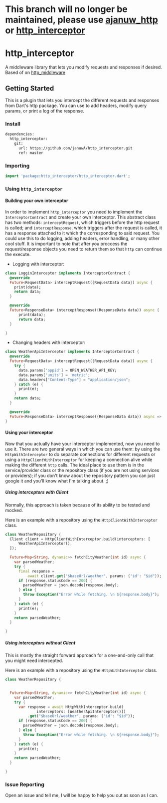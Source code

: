 # This branch will no longer be maintained, please use [ajanuw_http](https://pub.dev/packages/ajanuw_http) or [http_interceptor](https://pub.dev/packages/http_interceptor)

# http_interceptor

A middleware library that lets you modify requests and responses if desired. Based of on [http_middleware](https://github.com/TEDConsulting/http_middleware)

## Getting Started

This is a plugin that lets you intercept the different requests and responses from Dart's http package. You can use to add headers, modify query params, or print a log of the response.

### Install

```sh
dependencies:
  http_interceptor:
    git:
      url: https://github.com/januwA/http_interceptor.git
      ref: master
```

### Importing

```dart
import 'package:http_interceptor/http_interceptor.dart';
```

### Using `http_interceptor`

#### Building your own interceptor

In order to implement `http_interceptor` you need to implement the `InterceptorContract` and create your own interceptor. This abstract class has two methods: `interceptRequest`, which triggers before the http request is called; and `interceptResponse`, which triggers after the request is called, it has a response attached to it which the corresponding to said request. You could use this to do logging, adding headers, error handling, or many other cool stuff. It is important to note that after you proccess the request/response objects you need to return them so that `http` can continue the execute.

- Logging with interceptor:

```dart
class LogginInterceptor implements InterceptorContract {
  @override
  Future<RequestData> interceptRequest({RequestData data}) async {
    print(data);
    return data;
  }

  @override
  Future<ResponseData> interceptResponse({ResponseData data}) async {
      print(data);
      return data;
  }

}
```

- Changing headers with interceptor:

```dart
class WeatherApiInterceptor implements InterceptorContract {
  @override
  Future<RequestData> interceptRequest({RequestData data}) async {
    try {
      data.params['appid'] = OPEN_WEATHER_API_KEY;
      data.params['units'] = 'metric';
      data.headers["Content-Type"] = "application/json";
    } catch (e) {
      print(e);
    }
    return data;
  }

  @override
  Future<ResponseData> interceptResponse({ResponseData data}) async => data;
}
```

#### Using your interceptor

Now that you actually have your interceptor implemented, now you need to use it. There are two general ways in which you can use them: by using the `HttpWithInterceptor` to do separate connections for different requests or using a `HttpClientWithInterceptor` for keeping a connection alive while making the different `http` calls. The ideal place to use them is in the service/provider class or the repository class (if you are not using services or providers); if you don't know about the repository pattern you can just google it and you'll know what I'm talking about. ;)

##### Using interceptors with Client

Normally, this approach is taken because of its ability to be tested and mocked.

Here is an example with a repository using the `HttpClientWithInterceptor` class.

```dart
class WeatherRepository {
  Client client = HttpClientWithInterceptor.build(interceptors: [
      WeatherApiInterceptor(),
  ]);

  Future<Map<String, dynamic>> fetchCityWeather(int id) async {
    var parsedWeather;
    try {
      final response =
          await client.get("$baseUrl/weather", params: {'id': "$id"});
      if (response.statusCode == 200) {
        parsedWeather = json.decode(response.body);
      } else {
        throw Exception("Error while fetching. \n ${response.body}");
      }
    } catch (e) {
      print(e);
    }
    return parsedWeather;
  }

}
```

##### Using interceptors without Client

This is mostly the straight forward approach for a one-and-only call that you might need intercepted.

Here is an example with a repository using the `HttpWithInterceptor` class.

```dart
class WeatherRepository {


  Future<Map<String, dynamic>> fetchCityWeather(int id) async {
    var parsedWeather;
    try {
      var response = await HttpWithInterceptor.build(
              interceptors: [WeatherApiInterceptor()])
          .get("$baseUrl/weather", params: {'id': "$id"});
      if (response.statusCode == 200) {
        parsedWeather = json.decode(response.body);
      } else {
        throw Exception("Error while fetching. \n ${response.body}");
      }
    } catch (e) {
      print(e);
    }
    return parsedWeather;
  }

}
```

### Issue Reporting

Open an issue and tell me, I will be happy to help you out as soon as I can.
